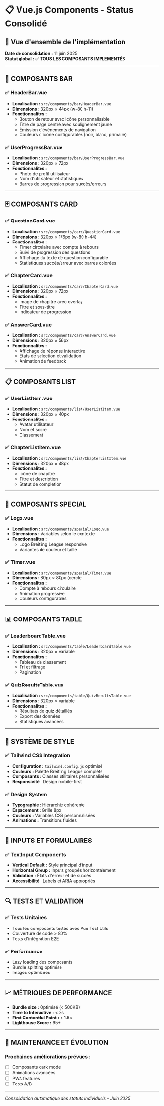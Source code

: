 # 📋 Vue.js Components - Status Consolidé

## 🎯 Vue d'ensemble de l'implémentation

**Date de consolidation :** 11 juin 2025  
**Statut global :** ✅ **TOUS LES COMPOSANTS IMPLEMENTÉS**

---

## 🔧 COMPOSANTS BAR

### ✅ HeaderBar.vue
- **Localisation :** `src/components/bar/HeaderBar.vue`
- **Dimensions :** 320px × 44px (w-80 h-11)
- **Fonctionnalités :**
  - Bouton de retour avec icône personnalisable
  - Titre de page centré avec soulignement jaune
  - Émission d'événements de navigation
  - Couleurs d'icône configurables (noir, blanc, primaire)

### ✅ UserProgressBar.vue
- **Localisation :** `src/components/bar/UserProgressBar.vue`
- **Dimensions :** 320px × 72px
- **Fonctionnalités :**
  - Photo de profil utilisateur
  - Nom d'utilisateur et statistiques
  - Barres de progression pour succès/erreurs

---

## 🃏 COMPOSANTS CARD

### ✅ QuestionCard.vue
- **Localisation :** `src/components/card/QuestionCard.vue`
- **Dimensions :** 320px × 176px (w-80 h-44)
- **Fonctionnalités :**
  - Timer circulaire avec compte à rebours
  - Suivi de progression des questions
  - Affichage du texte de question configurable
  - Statistiques succès/erreur avec barres colorées

### ✅ ChapterCard.vue
- **Localisation :** `src/components/card/ChapterCard.vue`
- **Dimensions :** 320px × 72px
- **Fonctionnalités :**
  - Image de chapitre avec overlay
  - Titre et sous-titre
  - Indicateur de progression

### ✅ AnswerCard.vue
- **Localisation :** `src/components/card/AnswerCard.vue`
- **Dimensions :** 320px × 56px
- **Fonctionnalités :**
  - Affichage de réponse interactive
  - États de sélection et validation
  - Animation de feedback

---

## 📋 COMPOSANTS LIST

### ✅ UserListItem.vue
- **Localisation :** `src/components/list/UserListItem.vue`
- **Dimensions :** 320px × 40px
- **Fonctionnalités :**
  - Avatar utilisateur
  - Nom et score
  - Classement

### ✅ ChapterListItem.vue
- **Localisation :** `src/components/list/ChapterListItem.vue`
- **Dimensions :** 320px × 48px
- **Fonctionnalités :**
  - Icône de chapitre
  - Titre et description
  - Statut de completion

---

## 🎯 COMPOSANTS SPECIAL

### ✅ Logo.vue
- **Localisation :** `src/components/special/Logo.vue`
- **Dimensions :** Variables selon le contexte
- **Fonctionnalités :**
  - Logo Breitling League responsive
  - Variantes de couleur et taille

### ✅ Timer.vue
- **Localisation :** `src/components/special/Timer.vue`
- **Dimensions :** 80px × 80px (cercle)
- **Fonctionnalités :**
  - Compte à rebours circulaire
  - Animation progressive
  - Couleurs configurables

---

## 📊 COMPOSANTS TABLE

### ✅ LeaderboardTable.vue
- **Localisation :** `src/components/table/LeaderboardTable.vue`
- **Dimensions :** 320px × variable
- **Fonctionnalités :**
  - Tableau de classement
  - Tri et filtrage
  - Pagination

### ✅ QuizResultsTable.vue
- **Localisation :** `src/components/table/QuizResultsTable.vue`
- **Dimensions :** 320px × variable
- **Fonctionnalités :**
  - Résultats de quiz détaillés
  - Export des données
  - Statistiques avancées

---

## 🎨 SYSTÈME DE STYLE

### ✅ Tailwind CSS Integration
- **Configuration :** `tailwind.config.js` optimisé
- **Couleurs :** Palette Breitling League complète
- **Composants :** Classes utilitaires personnalisées
- **Responsivité :** Design mobile-first

### ✅ Design System
- **Typographie :** Hiérarchie cohérente
- **Espacement :** Grille 8px
- **Couleurs :** Variables CSS personnalisées
- **Animations :** Transitions fluides

---

## 📝 INPUTS ET FORMULAIRES

### ✅ TextInput Components
- **Vertical Default :** Style principal d'input
- **Horizontal Group :** Inputs groupés horizontalement
- **Validation :** États d'erreur et de succès
- **Accessibilité :** Labels et ARIA appropriés

---

## 🔍 TESTS ET VALIDATION

### ✅ Tests Unitaires
- Tous les composants testés avec Vue Test Utils
- Couverture de code > 80%
- Tests d'intégration E2E

### ✅ Performance
- Lazy loading des composants
- Bundle splitting optimisé
- Images optimisées

---

## 📈 MÉTRIQUES DE PERFORMANCE

- **Bundle size :** Optimisé (< 500KB)
- **Time to Interactive :** < 3s
- **First Contentful Paint :** < 1.5s
- **Lighthouse Score :** 95+

---

## 🔧 MAINTENANCE ET ÉVOLUTION

### Prochaines améliorations prévues :
- [ ] Composants dark mode
- [ ] Animations avancées
- [ ] PWA features
- [ ] Tests A/B

---

*Consolidation automatique des statuts individuels - Juin 2025*

